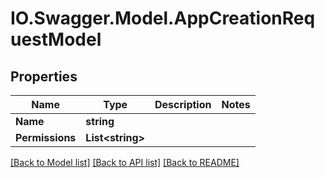 # IO.Swagger.Model.AppCreationRequestModel
## Properties

Name | Type | Description | Notes
------------ | ------------- | ------------- | -------------
**Name** | **string** |  | 
**Permissions** | **List&lt;string&gt;** |  | 

[[Back to Model list]](../README.md#documentation-for-models) [[Back to API list]](../README.md#documentation-for-api-endpoints) [[Back to README]](../README.md)

